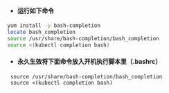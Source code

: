 - #### 运行如下命令
```bash
yum install -y bash-completion
locate bash_completion
source /usr/share/bash-completion/bash_completion
source <(kubectl completion bash)
```

- #### 永久生效将下面命令放入开机执行脚本里（.bashrc）

```
 source /usr/share/bash-completion/bash_completion
 source <(kubectl completion bash)
```
